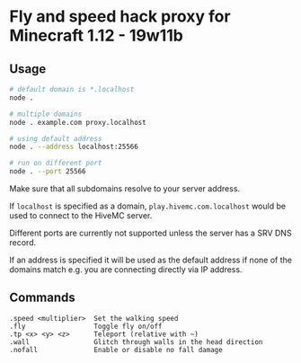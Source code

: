 # Fly and speed hack proxy for Minecraft 1.12 - 19w11b

## Usage

```bash
# default domain is *.localhost
node .

# multiple domains
node . example.com proxy.localhost

# using default address
node . --address localhost:25566

# run on different port
node . --port 25566
```

Make sure that all subdomains resolve to your server address.

If `localhost` is specified as a domain, `play.hivemc.com.localhost` would
be used to connect to the HiveMC server.

Different ports are currently not supported unless the server has a SRV DNS record.

If an address is specified it will be used as the default address if none of
the domains match e.g. you are connecting directly via IP address.

## Commands

```
.speed <multiplier>  Set the walking speed
.fly                 Toggle fly on/off
.tp <x> <y> <z>      Teleport (relative with ~)
.wall                Glitch through walls in the head direction
.nofall              Enable or disable no fall damage
```
